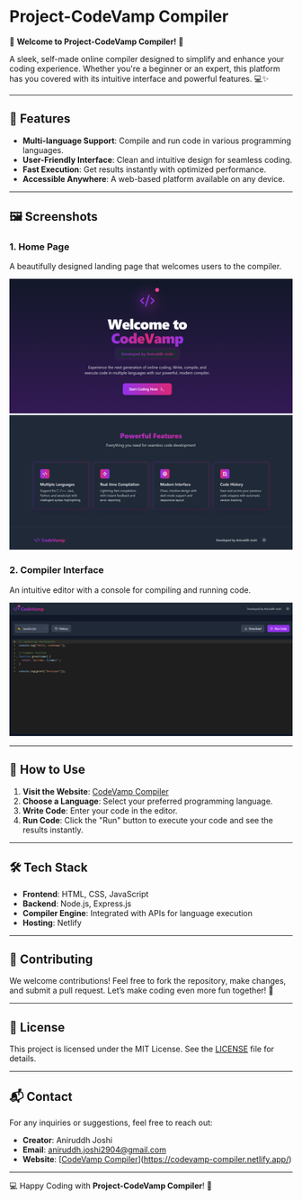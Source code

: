 # Project-CodeVamp Compiler

🚀 **Welcome to Project-CodeVamp Compiler!** 🚀

A sleek, self-made online compiler designed to simplify and enhance your coding experience. Whether you're a beginner or an expert, this platform has you covered with its intuitive interface and powerful features. 💻✨

---

## 🌟 Features

- **Multi-language Support**: Compile and run code in various programming languages.
- **User-Friendly Interface**: Clean and intuitive design for seamless coding.
- **Fast Execution**: Get results instantly with optimized performance.
- **Accessible Anywhere**: A web-based platform available on any device.

---

## 🖼️ Screenshots

### 1. **Home Page**
A beautifully designed landing page that welcomes users to the compiler.

![Image 1](1img.png) ![Image 2](2img.png)


### 2. **Compiler Interface**
An intuitive editor with a console for compiling and running code.

![Compiler Interface](3img.png)

---

## 🚀 How to Use

1. **Visit the Website**: [CodeVamp Compiler](https://codevamp-compiler.netlify.app/)
2. **Choose a Language**: Select your preferred programming language.
3. **Write Code**: Enter your code in the editor.
4. **Run Code**: Click the "Run" button to execute your code and see the results instantly.

---


## 🛠️ Tech Stack

- **Frontend**: HTML, CSS, JavaScript
- **Backend**: Node.js, Express.js
- **Compiler Engine**: Integrated with APIs for language execution
- **Hosting**: Netlify

---

## 🤝 Contributing

We welcome contributions! Feel free to fork the repository, make changes, and submit a pull request. Let’s make coding even more fun together! 🌟

---

## 📝 License

This project is licensed under the MIT License. See the [LICENSE](./LICENSE) file for details.

---

## 📬 Contact

For any inquiries or suggestions, feel free to reach out:

- **Creator**: Aniruddh Joshi
- **Email**: [aniruddh.joshi2904@gmail.com](aniruddh.joshi2904@gmail.com)
- **Website**: [[CodeVamp Compiler](https://codevamp-compiler.netlify.app/)](https://codevamp-compiler.netlify.app/)

---

💻 Happy Coding with **Project-CodeVamp Compiler**! 🚀
